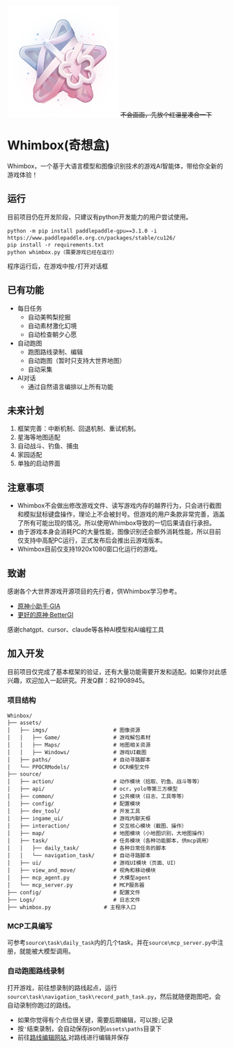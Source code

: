 ![logo](/logo.png)
~~不会画画，先放个红温星凑合一下~~
# Whimbox(奇想盒)
Whimbox，一个基于大语言模型和图像识别技术的游戏AI智能体，带给你全新的游戏体验！

## 运行
目前项目仍在开发阶段，只建议有python开发能力的用户尝试使用。
```
python -m pip install paddlepaddle-gpu==3.1.0 -i https://www.paddlepaddle.org.cn/packages/stable/cu126/
pip install -r requirements.txt
python whimbox.py（需要游戏已经在运行）
```
程序运行后，在游戏中按`/`打开对话框

## 已有功能
* 每日任务
    * 自动美鸭梨挖掘
    * 自动素材激化幻境
    * 自动检查朝夕心愿
* 自动跑图
    * 跑图路线录制、编辑
    * 自动跑图（暂时只支持大世界地图）
    * 自动采集
* AI对话
    * 通过自然语言编排以上所有功能

## 未来计划
1. 框架完善：中断机制、回退机制、重试机制。
2. 星海等地图适配
3. 自动战斗、钓鱼、捕虫
4. 家园适配
5. 单独的启动界面

## 注意事项
* Whimbox不会做出修改游戏文件、读写游戏内存的越界行为，只会进行截图和模拟鼠标键盘操作，理论上不会被封号。但游戏的用户条款非常完善，涵盖了所有可能出现的情况。所以使用Whimbox导致的一切后果请自行承担。
* 由于游戏本身会消耗PC的大量性能，图像识别还会额外消耗性能，所以目前仅支持中高配PC运行，正式发布后会推出云游戏版本。
* Whimbox目前仅支持1920x1080窗口化运行的游戏。

## 致谢
感谢各个大世界游戏开源项目的先行者，供Whimbox学习参考。
* [原神小助手·GIA](https://github.com/infstellar/genshin_impact_assistant)
* [更好的原神·BetterGI](https://github.com/babalae/better-genshin-impact)

感谢chatgpt、cursor、claude等各种AI模型和AI编程工具

## 加入开发
目前项目仅完成了基本框架的验证，还有大量功能需要开发和适配。如果你对此感兴趣，欢迎加入一起研究。开发Q群：821908945。

### 项目结构
```
Whinbox/
├── assets/                          
│   ├── imgs/                     # 图像资源
│   │   ├── Game/                 # 游戏解包素材
│   │   ├── Maps/                 # 地图相关资源
│   │   ├── Windows/              # 游戏UI截图
│   ├── paths/                    # 自动寻路脚本
│   └── PPOCRModels/              # OCR模型文件
├── source/                        
│   ├── action/                   # 动作模块（拾取、钓鱼、战斗等等）
│   ├── api/                      # ocr，yolo等第三方模型
│   ├── common/                   # 公共模块（日志、工具等等）
│   ├── config/                   # 配置模块
│   ├── dev_tool/                 # 开发工具
│   ├── ingame_ui/                # 游戏内聊天框
│   ├── interaction/              # 交互核心模块（截图、操作）
│   ├── map/                      # 地图模块（小地图识别，大地图操作）
│   ├── task/                     # 任务模块（各种功能脚本，供mcp调用）
│   │   ├── daily_task/           # 各种日常任务的脚本
│   │   └── navigation_task/      # 自动寻路脚本
│   ├── ui/                       # 游戏UI模块（页面、UI）
│   ├── view_and_move/            # 视角和移动模块
│   ├── mcp_agent.py              # 大模型agent
│   └── mcp_server.py             # MCP服务器
├── config/                       # 配置文件
├── Logs/                         # 日志文件
├── whimbox.py                 # 主程序入口
```
### MCP工具编写
可参考`source\task\daily_task`内的几个task，并在`source\mcp_server.py`中注册，就能被大模型调用。

### 自动跑图路线录制
打开游戏，前往想录制的路线起点，运行`source\task\navigation_task\record_path_task.py`，然后就随便跑图吧，会自动录制你跑过的路线。
* 如果你觉得有个点位很关键，需要后期编辑，可以按`;`记录
* 按`'`结束录制，会自动保存json到`assets\paths`目录下
* 前往[路线编辑网站](https://nikkigallery.vip/autotools/pathcheck),对路线进行编辑并保存